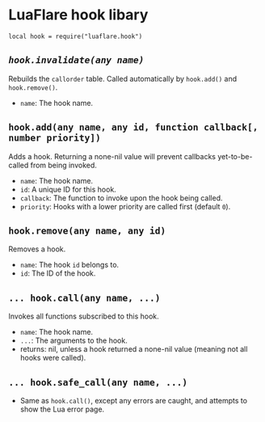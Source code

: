 # LuaFlare hook libary

`local hook = require("luaflare.hook")`

## *`hook.invalidate(any name)`*

Rebuilds the `callorder` table.  Called automatically by `hook.add()` and `hook.remove()`.

- `name`: The hook name.

## `hook.add(any name, any id, function callback[, number priority])`

Adds a hook.  Returning a none-nil value will prevent callbacks yet-to-be-called from being invoked.

- `name`: The hook name.
- `id`: A unique ID for this hook.
- `callback`: The function to invoke upon the hook being called.
- `priority`: Hooks with a lower priority are called first (default `0`).

## `hook.remove(any name, any id)`

Removes a hook.

- `name`: The hook `id` belongs to.
- `id`: The ID of the hook.

## `... hook.call(any name, ...)`

Invokes all functions subscribed to this hook.

- `name`: The hook name.
- `...`: The arguments to the hook.
- returns: nil, unless a hook returned a none-nil value (meaning not all hooks were called).

## `... hook.safe_call(any name, ...)`

- Same as `hook.call()`, except any errors are caught, and attempts to show the Lua error page.


